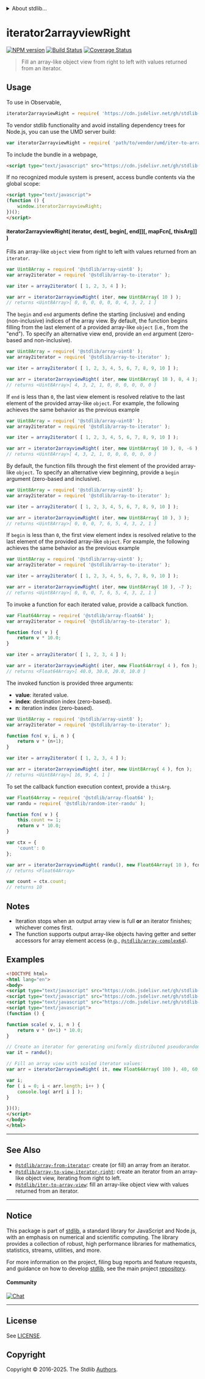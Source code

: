 <!--

@license Apache-2.0

Copyright (c) 2019 The Stdlib Authors.

Licensed under the Apache License, Version 2.0 (the "License");
you may not use this file except in compliance with the License.
You may obtain a copy of the License at

   http://www.apache.org/licenses/LICENSE-2.0

Unless required by applicable law or agreed to in writing, software
distributed under the License is distributed on an "AS IS" BASIS,
WITHOUT WARRANTIES OR CONDITIONS OF ANY KIND, either express or implied.
See the License for the specific language governing permissions and
limitations under the License.

-->


<details>
  <summary>
    About stdlib...
  </summary>
  <p>We believe in a future in which the web is a preferred environment for numerical computation. To help realize this future, we've built stdlib. stdlib is a standard library, with an emphasis on numerical and scientific computation, written in JavaScript (and C) for execution in browsers and in Node.js.</p>
  <p>The library is fully decomposable, being architected in such a way that you can swap out and mix and match APIs and functionality to cater to your exact preferences and use cases.</p>
  <p>When you use stdlib, you can be absolutely certain that you are using the most thorough, rigorous, well-written, studied, documented, tested, measured, and high-quality code out there.</p>
  <p>To join us in bringing numerical computing to the web, get started by checking us out on <a href="https://github.com/stdlib-js/stdlib">GitHub</a>, and please consider <a href="https://opencollective.com/stdlib">financially supporting stdlib</a>. We greatly appreciate your continued support!</p>
</details>

# iterator2arrayviewRight

[![NPM version][npm-image]][npm-url] [![Build Status][test-image]][test-url] [![Coverage Status][coverage-image]][coverage-url] <!-- [![dependencies][dependencies-image]][dependencies-url] -->

> Fill an array-like object view from right to left with values returned from an iterator.

<!-- Section to include introductory text. Make sure to keep an empty line after the intro `section` element and another before the `/section` close. -->

<section class="intro">

</section>

<!-- /.intro -->

<!-- Package usage documentation. -->



<section class="usage">

## Usage

To use in Observable,

```javascript
iterator2arrayviewRight = require( 'https://cdn.jsdelivr.net/gh/stdlib-js/iter-to-array-view-right@umd/browser.js' )
```

To vendor stdlib functionality and avoid installing dependency trees for Node.js, you can use the UMD server build:

```javascript
var iterator2arrayviewRight = require( 'path/to/vendor/umd/iter-to-array-view-right/index.js' )
```

To include the bundle in a webpage,

```html
<script type="text/javascript" src="https://cdn.jsdelivr.net/gh/stdlib-js/iter-to-array-view-right@umd/browser.js"></script>
```

If no recognized module system is present, access bundle contents via the global scope:

```html
<script type="text/javascript">
(function () {
    window.iterator2arrayviewRight;
})();
</script>
```

#### iterator2arrayviewRight( iterator, dest\[, begin\[, end]]\[, mapFcn\[, thisArg]] )

Fills an array-like `object` view from right to left with values returned from an `iterator`.

```javascript
var Uint8Array = require( '@stdlib/array-uint8' );
var array2iterator = require( '@stdlib/array-to-iterator' );

var iter = array2iterator( [ 1, 2, 3, 4 ] );

var arr = iterator2arrayviewRight( iter, new Uint8Array( 10 ) );
// returns <Uint8Array>[ 0, 0, 0, 0, 0, 0, 4, 3, 2, 1 ]
```

The `begin` and `end` arguments define the starting (inclusive) and ending (non-inclusive) indices of the array view. By default, the function begins filling from the last element of a provided array-like `object` (i.e., from the "end"). To specify an alternative view end, provide an `end` argument (zero-based and non-inclusive).

```javascript
var Uint8Array = require( '@stdlib/array-uint8' );
var array2iterator = require( '@stdlib/array-to-iterator' );

var iter = array2iterator( [ 1, 2, 3, 4, 5, 6, 7, 8, 9, 10 ] );

var arr = iterator2arrayviewRight( iter, new Uint8Array( 10 ), 0, 4 );
// returns <Uint8Array>[ 4, 3, 2, 1, 0, 0, 0, 0, 0, 0 ]
```

If `end` is less than `0`, the last view element is resolved relative to the last element of the provided array-like `object`. For example, the following achieves the same behavior as the previous example

```javascript
var Uint8Array = require( '@stdlib/array-uint8' );
var array2iterator = require( '@stdlib/array-to-iterator' );

var iter = array2iterator( [ 1, 2, 3, 4, 5, 6, 7, 8, 9, 10 ] );

var arr = iterator2arrayviewRight( iter, new Uint8Array( 10 ), 0, -6 );
// returns <Uint8Array>[ 4, 3, 2, 1, 0, 0, 0, 0, 0, 0 ]
```

By default, the function fills through the first element of the provided array-like `object`. To specify an alternative view beginning, provide a `begin` argument (zero-based and inclusive).

```javascript
var Uint8Array = require( '@stdlib/array-uint8' );
var array2iterator = require( '@stdlib/array-to-iterator' );

var iter = array2iterator( [ 1, 2, 3, 4, 5, 6, 7, 8, 9, 10 ] );

var arr = iterator2arrayviewRight( iter, new Uint8Array( 10 ), 3 );
// returns <Uint8Array>[ 0, 0, 0, 7, 6, 5, 4, 3, 2, 1 ]
```

If `begin` is less than `0`, the first view element index is resolved relative to the last element of the provided array-like `object`. For example, the following achieves the same behavior as the previous example

```javascript
var Uint8Array = require( '@stdlib/array-uint8' );
var array2iterator = require( '@stdlib/array-to-iterator' );

var iter = array2iterator( [ 1, 2, 3, 4, 5, 6, 7, 8, 9, 10 ] );

var arr = iterator2arrayviewRight( iter, new Uint8Array( 10 ), -7 );
// returns <Uint8Array>[ 0, 0, 0, 7, 6, 5, 4, 3, 2, 1 ]
```

To invoke a function for each iterated value, provide a callback function.

```javascript
var Float64Array = require( '@stdlib/array-float64' );
var array2iterator = require( '@stdlib/array-to-iterator' );

function fcn( v ) {
    return v * 10.0;
}

var iter = array2iterator( [ 1, 2, 3, 4 ] );

var arr = iterator2arrayviewRight( iter, new Float64Array( 4 ), fcn );
// returns <Float64Array>[ 40.0, 30.0, 20.0, 10.0 ]
```

The invoked function is provided three arguments:

-   **value**: iterated value.
-   **index**: destination index (zero-based).
-   **n**: iteration index (zero-based).

```javascript
var Uint8Array = require( '@stdlib/array-uint8' );
var array2iterator = require( '@stdlib/array-to-iterator' );

function fcn( v, i, n ) {
    return v * (n+1);
}

var iter = array2iterator( [ 1, 2, 3, 4 ] );

var arr = iterator2arrayviewRight( iter, new Uint8Array( 4 ), fcn );
// returns <Uint8Array>[ 16, 9, 4, 1 ]
```

To set the callback function execution context, provide a `thisArg`.

```javascript
var Float64Array = require( '@stdlib/array-float64' );
var randu = require( '@stdlib/random-iter-randu' );

function fcn( v ) {
    this.count += 1;
    return v * 10.0;
}

var ctx = {
    'count': 0
};

var arr = iterator2arrayviewRight( randu(), new Float64Array( 10 ), fcn, ctx );
// returns <Float64Array>

var count = ctx.count;
// returns 10
```

</section>

<!-- /.usage -->

<!-- Package usage notes. Make sure to keep an empty line after the `section` element and another before the `/section` close. -->

<section class="notes">

## Notes

-   Iteration stops when an output array view is full **or** an iterator finishes; whichever comes first.
-   The function supports output array-like objects having getter and setter accessors for array element access (e.g., [`@stdlib/array-complex64`][@stdlib/array/complex64]).

</section>

<!-- /.notes -->

<!-- Package usage examples. -->

<section class="examples">

## Examples

<!-- eslint no-undef: "error" -->

```html
<!DOCTYPE html>
<html lang="en">
<body>
<script type="text/javascript" src="https://cdn.jsdelivr.net/gh/stdlib-js/array-float64@umd/browser.js"></script>
<script type="text/javascript" src="https://cdn.jsdelivr.net/gh/stdlib-js/random-iter-randu@umd/browser.js"></script>
<script type="text/javascript" src="https://cdn.jsdelivr.net/gh/stdlib-js/iter-to-array-view-right@umd/browser.js"></script>
<script type="text/javascript">
(function () {

function scale( v, i, n ) {
    return v * (n+1) * 10.0;
}

// Create an iterator for generating uniformly distributed pseudorandom numbers:
var it = randu();

// Fill an array view with scaled iterator values:
var arr = iterator2arrayviewRight( it, new Float64Array( 100 ), 40, 60, scale );

var i;
for ( i = 0; i < arr.length; i++ ) {
    console.log( arr[ i ] );
}

})();
</script>
</body>
</html>
```

</section>

<!-- /.examples -->

<!-- Section to include cited references. If references are included, add a horizontal rule *before* the section. Make sure to keep an empty line after the `section` element and another before the `/section` close. -->

<section class="references">

</section>

<!-- /.references -->

<!-- Section for related `stdlib` packages. Do not manually edit this section, as it is automatically populated. -->

<section class="related">

* * *

## See Also

-   <span class="package-name">[`@stdlib/array-from-iterator`][@stdlib/array/from-iterator]</span><span class="delimiter">: </span><span class="description">create (or fill) an array from an iterator.</span>
-   <span class="package-name">[`@stdlib/array-to-view-iterator-right`][@stdlib/array/to-view-iterator-right]</span><span class="delimiter">: </span><span class="description">create an iterator from an array-like object view, iterating from right to left.</span>
-   <span class="package-name">[`@stdlib/iter-to-array-view`][@stdlib/iter/to-array-view]</span><span class="delimiter">: </span><span class="description">fill an array-like object view with values returned from an iterator.</span>

</section>

<!-- /.related -->

<!-- Section for all links. Make sure to keep an empty line after the `section` element and another before the `/section` close. -->


<section class="main-repo" >

* * *

## Notice

This package is part of [stdlib][stdlib], a standard library for JavaScript and Node.js, with an emphasis on numerical and scientific computing. The library provides a collection of robust, high performance libraries for mathematics, statistics, streams, utilities, and more.

For more information on the project, filing bug reports and feature requests, and guidance on how to develop [stdlib][stdlib], see the main project [repository][stdlib].

#### Community

[![Chat][chat-image]][chat-url]

---

## License

See [LICENSE][stdlib-license].


## Copyright

Copyright &copy; 2016-2025. The Stdlib [Authors][stdlib-authors].

</section>

<!-- /.stdlib -->

<!-- Section for all links. Make sure to keep an empty line after the `section` element and another before the `/section` close. -->

<section class="links">

[npm-image]: http://img.shields.io/npm/v/@stdlib/iter-to-array-view-right.svg
[npm-url]: https://npmjs.org/package/@stdlib/iter-to-array-view-right

[test-image]: https://github.com/stdlib-js/iter-to-array-view-right/actions/workflows/test.yml/badge.svg?branch=main
[test-url]: https://github.com/stdlib-js/iter-to-array-view-right/actions/workflows/test.yml?query=branch:main

[coverage-image]: https://img.shields.io/codecov/c/github/stdlib-js/iter-to-array-view-right/main.svg
[coverage-url]: https://codecov.io/github/stdlib-js/iter-to-array-view-right?branch=main

<!--

[dependencies-image]: https://img.shields.io/david/stdlib-js/iter-to-array-view-right.svg
[dependencies-url]: https://david-dm.org/stdlib-js/iter-to-array-view-right/main

-->

[chat-image]: https://img.shields.io/gitter/room/stdlib-js/stdlib.svg
[chat-url]: https://app.gitter.im/#/room/#stdlib-js_stdlib:gitter.im

[stdlib]: https://github.com/stdlib-js/stdlib

[stdlib-authors]: https://github.com/stdlib-js/stdlib/graphs/contributors

[umd]: https://github.com/umdjs/umd
[es-module]: https://developer.mozilla.org/en-US/docs/Web/JavaScript/Guide/Modules

[deno-url]: https://github.com/stdlib-js/iter-to-array-view-right/tree/deno
[deno-readme]: https://github.com/stdlib-js/iter-to-array-view-right/blob/deno/README.md
[umd-url]: https://github.com/stdlib-js/iter-to-array-view-right/tree/umd
[umd-readme]: https://github.com/stdlib-js/iter-to-array-view-right/blob/umd/README.md
[esm-url]: https://github.com/stdlib-js/iter-to-array-view-right/tree/esm
[esm-readme]: https://github.com/stdlib-js/iter-to-array-view-right/blob/esm/README.md
[branches-url]: https://github.com/stdlib-js/iter-to-array-view-right/blob/main/branches.md

[stdlib-license]: https://raw.githubusercontent.com/stdlib-js/iter-to-array-view-right/main/LICENSE

[@stdlib/array/complex64]: https://github.com/stdlib-js/array-complex64/tree/umd

<!-- <related-links> -->

[@stdlib/array/from-iterator]: https://github.com/stdlib-js/array-from-iterator/tree/umd

[@stdlib/array/to-view-iterator-right]: https://github.com/stdlib-js/array-to-view-iterator-right/tree/umd

[@stdlib/iter/to-array-view]: https://github.com/stdlib-js/iter-to-array-view/tree/umd

<!-- </related-links> -->

</section>

<!-- /.links -->
